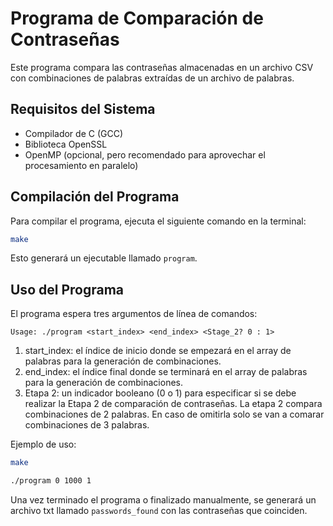 # Programa de Comparación de Contraseñas

Este programa compara las contraseñas almacenadas en un archivo CSV con combinaciones de palabras extraídas de un archivo de palabras.

## Requisitos del Sistema

- Compilador de C (GCC)
- Biblioteca OpenSSL
- OpenMP (opcional, pero recomendado para aprovechar el procesamiento en paralelo)

## Compilación del Programa

Para compilar el programa, ejecuta el siguiente comando en la terminal:

~~~bash
make
~~~

Esto generará un ejecutable llamado `program`.

## Uso del Programa

El programa espera tres argumentos de línea de comandos:

`Usage: ./program <start_index> <end_index> <Stage_2? 0 : 1>`

1. start_index: el índice de inicio donde se empezará en el array de palabras para la generación de combinaciones.
2. end_index: el índice final donde se terminará en el array de palabras para la generación de combinaciones.
3. Etapa 2: un indicador booleano (0 o 1) para especificar si se debe realizar la Etapa 2 de comparación de contraseñas. La etapa 2 compara combinaciones de 2 palabras. En caso de omitirla solo se van a comarar combinaciones de 3 palabras.

Ejemplo de uso:

~~~bash
make

./program 0 1000 1
~~~

Una vez terminado el programa o finalizado manualmente, se generará un archivo txt llamado `passwords_found` con las contraseñas que coinciden.